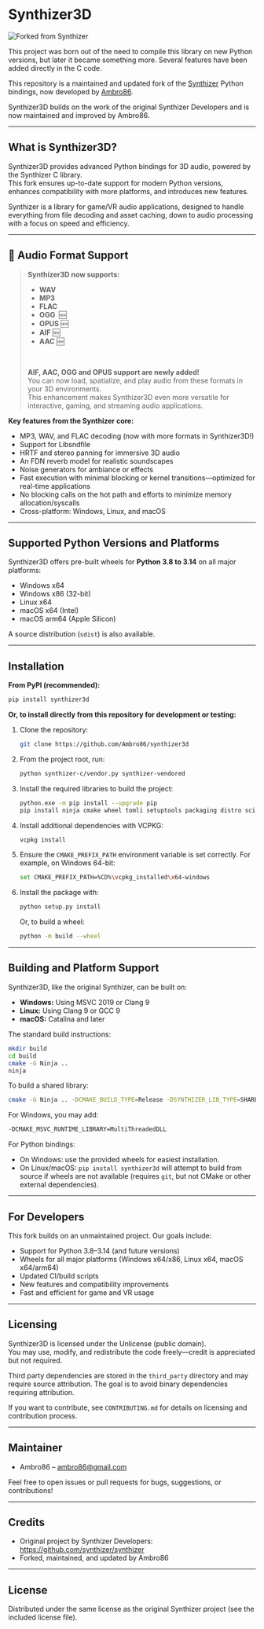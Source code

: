 # Synthizer3D

![Forked from Synthizer](https://img.shields.io/badge/forked%20from-synthizer-blue)

This project was born out of the need to compile this library on new Python versions, but later it became something more. Several features have been added directly in the C code.

This repository is a maintained and updated fork of the [Synthizer](https://github.com/synthizer/synthizer) Python bindings, now developed by [Ambro86](https://github.com/Ambro86).

Synthizer3D builds on the work of the original Synthizer Developers and is now maintained and improved by Ambro86.

---

## What is Synthizer3D?

Synthizer3D provides advanced Python bindings for 3D audio, powered by the Synthizer C library.  
This fork ensures up-to-date support for modern Python versions, enhances compatibility with more platforms, and introduces new features.

Synthizer is a library for game/VR audio applications, designed to handle everything from file decoding and asset caching, down to audio processing with a focus on speed and efficiency.

---

## 🚀 **Audio Format Support**

> **Synthizer3D now supports:**
>
> - **WAV**
> - **MP3**
> - **FLAC**
> - **OGG**  🆕
> - **OPUS** 🆕
> - **AIF** 🆕
> - **AAC** 🆕
>
> <br>
>
> **AIF, AAC, OGG and OPUS support are newly added!**  
> You can now load, spatialize, and play audio from these formats in your 3D environments.  
> This enhancement makes Synthizer3D even more versatile for interactive, gaming, and streaming audio applications.

**Key features from the Synthizer core:**
- MP3, WAV, and FLAC decoding (now with more formats in Synthizer3D!)
- Support for Libsndfile
- HRTF and stereo panning for immersive 3D audio
- An FDN reverb model for realistic soundscapes
- Noise generators for ambiance or effects
- Fast execution with minimal blocking or kernel transitions—optimized for real-time applications
- No blocking calls on the hot path and efforts to minimize memory allocation/syscalls
- Cross-platform: Windows, Linux, and macOS

---

## Supported Python Versions and Platforms

Synthizer3D offers pre-built wheels for **Python 3.8 to 3.14** on all major platforms:

- Windows x64
- Windows x86 (32-bit)
- Linux x64
- macOS x64 (Intel)
- macOS arm64 (Apple Silicon)

A source distribution (`sdist`) is also available.

---

## Installation

**From PyPI (recommended):**
```sh
pip install synthizer3d
```

**Or, to install directly from this repository for development or testing:**

1. Clone the repository:
    ```sh
    git clone https://github.com/Ambro86/synthizer3d
    ```

2. From the project root, run:
    ```sh
    python synthizer-c/vendor.py synthizer-vendored
    ```

3. Install the required libraries to build the project:
    ```sh
    python.exe -m pip install --upgrade pip
    pip install ninja cmake wheel tomli setuptools packaging distro scikit-build cython
    ```

4. Install additional dependencies with VCPKG:
    ```sh
    vcpkg install
    ```

5. Ensure the `CMAKE_PREFIX_PATH` environment variable is set correctly. For example, on Windows 64-bit:
    ```sh
    set CMAKE_PREFIX_PATH=%CD%\vcpkg_installed\x64-windows
    ```

6. Install the package with:
    ```sh
    python setup.py install
    ```
    Or, to build a wheel:
    ```sh
    python -m build --wheel
    ```

---

## Building and Platform Support

Synthizer3D, like the original Synthizer, can be built on:

- **Windows:** Using MSVC 2019 or Clang 9
- **Linux:** Using Clang 9 or GCC 9
- **macOS:** Catalina and later

The standard build instructions:
```sh
mkdir build
cd build
cmake -G Ninja ..
ninja
```

To build a shared library:
```sh
cmake -G Ninja .. -DCMAKE_BUILD_TYPE=Release -DSYNTHIZER_LIB_TYPE=SHARED
```

For Windows, you may add:
```sh
-DCMAKE_MSVC_RUNTIME_LIBRARY=MultiThreadedDLL
```

For Python bindings:
- On Windows: use the provided wheels for easiest installation.
- On Linux/macOS: `pip install synthizer3d` will attempt to build from source if wheels are not available (requires `git`, but not CMake or other external dependencies).

---

## For Developers

This fork builds on an unmaintained project. Our goals include:

- Support for Python 3.8–3.14 (and future versions)
- Wheels for all major platforms (Windows x64/x86, Linux x64, macOS x64/arm64)
- Updated CI/build scripts
- New features and compatibility improvements
- Fast and efficient for game and VR usage

---

## Licensing

Synthizer3D is licensed under the Unlicense (public domain).  
You may use, modify, and redistribute the code freely—credit is appreciated but not required.

Third party dependencies are stored in the `third_party` directory and may require source attribution. The goal is to avoid binary dependencies requiring attribution.

If you want to contribute, see `CONTRIBUTING.md` for details on licensing and contribution process.

---

## Maintainer

- Ambro86 – ambro86@gmail.com

Feel free to open issues or pull requests for bugs, suggestions, or contributions!

---

## Credits

- Original project by Synthizer Developers: https://github.com/synthizer/synthizer
- Forked, maintained, and updated by Ambro86

---

## License

Distributed under the same license as the original Synthizer project (see the included license file).
